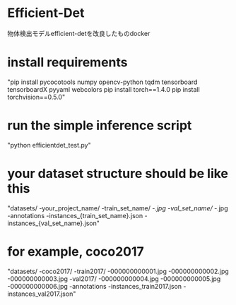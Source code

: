 # Efficient-Det
物体検出モデルefficient-detを改良したものdocker

# install requirements
"pip install pycocotools numpy opencv-python tqdm tensorboard tensorboardX pyyaml webcolors
pip install torch==1.4.0
pip install torchvision==0.5.0"
 
# run the simple inference script
"python efficientdet_test.py"



# your dataset structure should be like this
"datasets/
    -your_project_name/
        -train_set_name/
            -*.jpg
        -val_set_name/
            -*.jpg
        -annotations
            -instances_{train_set_name}.json
            -instances_{val_set_name}.json"

# for example, coco2017
"datasets/
    -coco2017/
        -train2017/
            -000000000001.jpg
            -000000000002.jpg
            -000000000003.jpg
        -val2017/
            -000000000004.jpg
            -000000000005.jpg
            -000000000006.jpg
        -annotations
            -instances_train2017.json
            -instances_val2017.json"
